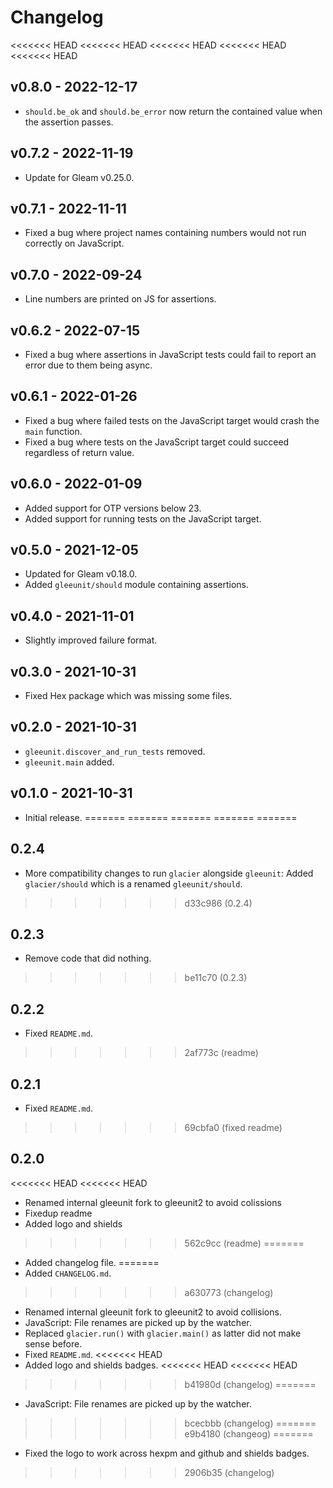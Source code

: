 # Changelog

<<<<<<< HEAD
<<<<<<< HEAD
<<<<<<< HEAD
<<<<<<< HEAD
<<<<<<< HEAD
## v0.8.0 - 2022-12-17

- `should.be_ok` and `should.be_error` now return the contained value when the
  assertion passes.

## v0.7.2 - 2022-11-19

- Update for Gleam v0.25.0.

## v0.7.1 - 2022-11-11

- Fixed a bug where project names containing numbers would not run correctly on
  JavaScript.

## v0.7.0 - 2022-09-24

- Line numbers are printed on JS for assertions.

## v0.6.2 - 2022-07-15

- Fixed a bug where assertions in JavaScript tests could fail to report an
  error due to them being async.

## v0.6.1 - 2022-01-26

- Fixed a bug where failed tests on the JavaScript target would crash the `main`
  function.
- Fixed a bug where tests on the JavaScript target could succeed regardless of
  return value.

## v0.6.0 - 2022-01-09

- Added support for OTP versions below 23.
- Added support for running tests on the JavaScript target.

## v0.5.0 - 2021-12-05

- Updated for Gleam v0.18.0.
- Added `gleeunit/should` module containing assertions.

## v0.4.0 - 2021-11-01

- Slightly improved failure format.

## v0.3.0 - 2021-10-31

- Fixed Hex package which was missing some files.

## v0.2.0 - 2021-10-31

- `gleeunit.discover_and_run_tests` removed.
- `gleeunit.main` added.

## v0.1.0 - 2021-10-31

- Initial release.
=======
=======
=======
=======
=======
## 0.2.4

- More compatibility changes to run `glacier` alongside `gleeunit`:
  Added `glacier/should` which is a renamed `gleeunit/should`.

>>>>>>> d33c986 (0.2.4)
## 0.2.3

- Remove code that did nothing.

>>>>>>> be11c70 (0.2.3)
## 0.2.2

- Fixed `README.md`.

>>>>>>> 2af773c (readme)
## 0.2.1

- Fixed `README.md`.

>>>>>>> 69cbfa0 (fixed readme)
## 0.2.0

<<<<<<< HEAD
<<<<<<< HEAD
- Renamed internal gleeunit fork to gleeunit2 to avoid colissions
- Fixedup readme
- Added logo and shields
>>>>>>> 562c9cc (readme)
=======
- Added changelog file.
=======
- Added `CHANGELOG.md`.
>>>>>>> a630773 (changelog)
- Renamed internal gleeunit fork to gleeunit2 to avoid collisions.
- JavaScript: File renames are picked up by the watcher.
- Replaced `glacier.run()` with `glacier.main()` as latter did not make sense before.
- Fixed `README.md`.
<<<<<<< HEAD
- Added logo and shields badges.
<<<<<<< HEAD
<<<<<<< HEAD
>>>>>>> b41980d (changelog)
=======
- JavaScript: File renames are picked up by the watcher.
>>>>>>> bcecbbb (changelog)
=======
>>>>>>> e9b4180 (changeog)
=======
- Fixed the logo to work across hexpm and github and shields badges.
>>>>>>> 2906b35 (changelog)
